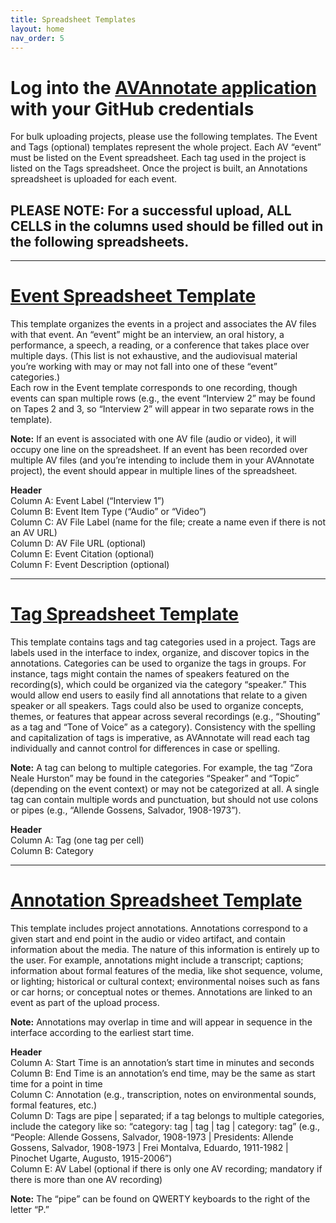 ```yaml
---
title: Spreadsheet Templates
layout: home
nav_order: 5
---
```


# Log into the [AVAnnotate application](https://avannotate.netlify.app) with your GitHub credentials
For bulk uploading projects, please use the following templates. The Event and Tags (optional) templates represent the whole project. Each AV “event” must be listed on the Event spreadsheet. Each tag used in the project is listed on the Tags spreadsheet. Once the project is built, an Annotations spreadsheet is uploaded for each event. 
## PLEASE NOTE: For a successful upload, ALL CELLS in the columns used should be filled out in the following spreadsheets. 
---
# [Event Spreadsheet Template](https://docs.google.com/spreadsheets/d/1noYKA8DFaHkSLq-MXSPwCccY3YFeyR52/edit?usp=drive_link&ouid=112492510360958259862&rtpof=true&sd=true)
This template organizes the events in a project and associates the AV files with that event. An “event” might be an interview, an oral history, a performance, a speech, a reading, or a conference that takes place over multiple days. (This list is not exhaustive, and the audiovisual material you’re working with may or may not fall into one of these “event” categories.)   
Each row in the Event template corresponds to one recording, though events can span multiple rows (e.g., the event “Interview 2” may be found on Tapes 2 and 3, so “Interview 2” will appear in two separate rows in the template). 

**Note:** 
If an event is associated with one AV file (audio or video), it will occupy one line on the spreadsheet. 
If an event has been recorded over multiple AV files (and you’re intending to include them in your AVAnnotate project), the event should appear in multiple lines of the spreadsheet. 

**Header** <br>
Column A: Event Label (“Interview 1”) <br>
Column B: Event Item Type (“Audio” or “Video”) <br>
Column C: AV File Label (name for the file; create a name even if there is not an AV URL) <br>
Column D: AV File URL (optional) <br>
Column E: Event Citation (optional) <br>
Column F: Event Description (optional) <br>

---
# [Tag Spreadsheet Template](https://docs.google.com/spreadsheets/d/1LOuw5aiF4v00Ivx3S-ozPcGHzeZf3ovz/edit?usp=sharing&ouid=112492510360958259862&rtpof=true&sd=true)
This template contains tags and tag categories used in a project. Tags are labels used in the interface to index, organize, and discover topics in the annotations. Categories can be used to organize the tags in groups. For instance, tags might contain the names of speakers featured on the recording(s), which could be organized via the category “speaker.” This would allow end users to easily find all annotations that relate to a given speaker or all speakers. 
Tags could also be used to organize concepts, themes, or features that appear across several recordings (e.g., “Shouting” as a tag and “Tone of Voice” as a category). Consistency with the spelling and capitalization of tags is imperative, as AVAnnotate will read each tag individually and cannot control for differences in case or spelling. 

**Note:** 
A tag can belong to multiple categories. For example, the tag “Zora Neale Hurston” may be found in the categories “Speaker” and “Topic” (depending on the event context) or may not be categorized at all. 
A single tag can contain multiple words and punctuation, but should not use colons or pipes (e.g., “Allende Gossens, Salvador, 1908-1973”).

**Header** <br>
Column A: Tag (one tag per cell) <br>
Column B: Category <br>

---
# [Annotation Spreadsheet Template](https://docs.google.com/spreadsheets/d/12yn6zxviUpNLYESlGfUyWTc83wmFfsOM/edit?usp=drive_link&ouid=112492510360958259862&rtpof=true&sd=true)
This template includes project annotations. Annotations correspond to a given start and end point in the audio or video artifact, and contain information about the media. The nature of this information is entirely up to the user. For example, annotations might include a transcript; captions; information about formal features of the media, like shot sequence, volume, or lighting; historical or cultural context; environmental noises such as fans or car horns; or conceptual notes or themes. 
Annotations are linked to an event as part of the upload process. 

**Note:** 
Annotations may overlap in time and will appear in sequence in the interface according to the earliest start time.

**Header** <br>
Column A: Start Time is an annotation’s start time in minutes and seconds <br>
Column B: End Time is an annotation’s end time, may be the same as start time for a point in time <br>
Column C: Annotation (e.g., transcription, notes on environmental sounds, formal features, etc.) <br>
Column D: Tags are pipe | separated; if a tag belongs to multiple categories, include the category like so: “category: tag | tag | tag | category: tag” (e.g., “People: Allende Gossens, Salvador, 1908-1973 | Presidents: Allende Gossens, Salvador, 1908-1973 | Frei Montalva, Eduardo, 1911-1982 | Pinochet Ugarte, Augusto, 1915-2006”) <br>
Column E: AV Label (optional if there is only one AV recording; mandatory if there is more than one AV recording) <br>

**Note:** 
The “pipe” can be found on QWERTY keyboards to the right of the letter “P.”

